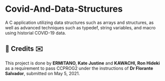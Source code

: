 # Covid-And-Data-Structures
A C application utilizing data structures such as arrays and structures, as well as advanced techniques such as typedef, string variables, and macro using historial COVID-19 data. 

<h2>💌 Credits ✉️</h2>
This project is done by <b>ERMITANO, Kate Justine</b> and <b>KAWACHI, Ron Hideki</b> as a requirement to pass CCPROG2 under the instructions of <b>Dr Florante Salvador</b>, submitted on May 5, 2021.
